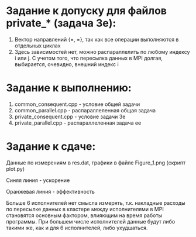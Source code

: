 # Задание к допуску для файлов private_* (задача 3е):

1) Вектор направлений {=, =}, так как все операции выполняются в отдельных циклах
2) Здесь зависимостей нет, можно распараллелить по любому индексу i или j. С учетом того, что
пересылка данных в MPI долгая, выбирается, очевидно, внешний индекс i

# Задание к выполнению:

1) common_consequent.cpp - условие общей задачи
2) common_parallel.cpp - распараллеленная общая задача
3) private_consequent.cpp - условие задачи 3е
4) private_parallel.cpp - распараллеленная задача ее

# Задание к сдаче:
Данные по измерениям в res.dat, графики в файле Figure_1.png (скрипт plot.py)

Синяя линия - ускорение

Оранжевая линия - эффективность

Больше 6 исполнителей нет смысла измерять, т.к. накладные расходы по пересылке данных в кластере между исполнителями
в MPI становятся основным фактором, влияющим на время работы программы. При большем числе исполнителей данные будут 
либо такими же, как и для 6 исполнителей, либо ухудшаться.